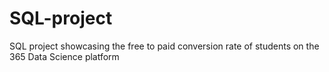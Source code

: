 # SQL-project
SQL project showcasing the free to paid conversion rate of students on the 365 Data Science platform
